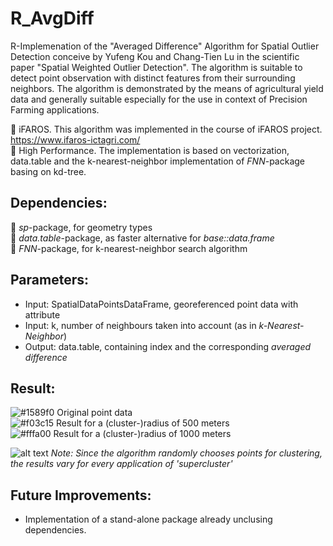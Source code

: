 # R_AvgDiff
R-Implemenation of the "Averaged Difference" Algorithm for Spatial Outlier Detection conceive by Yufeng Kou and Chang-Tien Lu in the scientific paper "Spatial Weighted Outlier Detection". The algorithm is suitable to detect point observation with distinct features
from their surrounding neighbors. The algorithm is demonstrated by the means of agricultural yield data and generally suitable especially for the use in context of Precision Farming applications.

:seedling: iFAROS. This algorithm was implemented in the course of iFAROS project. https://www.ifaros-ictagri.com/ <br/>
:bullettrain_side: High Performance. The implementation is based on vectorization, data.table and the k-nearest-neighbor implementation of _FNN_-package basing on kd-tree.<br/>

## Dependencies:<br/>
:wrench: _sp_-package, for geometry types<br/>
:wrench: _data.table_-package, as faster alternative for _base::data.frame_<br/>
:wrench: _FNN_-package, for k-nearest-neighbor search algorithm<br/>

## Parameters:<br/>
- Input: SpatialDataPointsDataFrame, georeferenced point data with attribute<br/>
- Input: k, number of neighbours taken into account (as in _k-Nearest-Neighbor_)<br/>
- Output: data.table, containing index and the corresponding _averaged difference_<br/>


## Result:<br/>
![#1589f0](https://placehold.it/15/1589f0/000000?text=+) Original point data </br>
![#f03c15](https://placehold.it/15/f03c15/000000?text=+) Result for a (cluster-)radius of 500 meters </br>
![#fffa00](https://placehold.it/15/fffa00/000000?text=+) Result for a (cluster-)radius of 1000 meters </br>

![alt text](https://github.com/OliverHennhoefer/ArcPy_Supercluster/blob/master/supercluster_result.PNG)
*Note: Since the algorithm randomly chooses points for clustering, the results vary for every application of 'supercluster'*

## Future Improvements:<br/>
- Implementation of a stand-alone package already unclusing dependencies.
